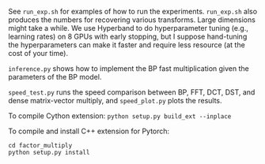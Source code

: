 See `run_exp.sh` for examples of how to run the experiments.
`run_exp.sh` also produces the numbers for recovering various transforms.
Large dimensions might take a while.
We use Hyperband to do hyperparameter tuning (e.g., learning rates) on 8 GPUs with early stopping, but I
suppose hand-tuning the hyperparameters can make it faster and require less
resource (at the cost of your time).

`inference.py` shows how to implement the BP fast multiplication given the
parameters of the BP model.

`speed_test.py` runs the speed comparison between BP, FFT,
DCT, DST, and dense matrix-vector multiply, and `speed_plot.py` plots the results.

To compile Cython extension: `python setup.py build_ext --inplace`

To compile and install C++ extension for Pytorch:
```
cd factor_multiply
python setup.py install
```
